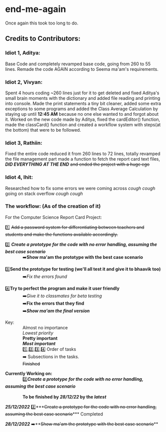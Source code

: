 # end-me-again

Once again this took too long to do.

## Credits to Contributors:

### Idiot 1, **Aditya**: 

Base Code and completely revamped base code, going from 260 to 55 lines. Remade the code AGAIN according to Seema ma'am's requirements.

### Idiot 2, **Vivyan**:

 Spent 4 hours coding ~260 lines just for it to get deleted and fixed Aditya's small brain moments with the dictionary and added file reading and printing into console. Made the print statements a tiny bit cleaner, added some extra exceptions to some programs and added the Class Average Calculation by staying up until **12:45 AM** because no one else wanted to and forgot about it. Worked on the new code made by Aditya, fixed the cardEditor() function, made the classCard() function and created a workflow system with steps(at the bottom) that were to be followed.

### Idiot 3, **Rathiin**:

Fixed the entire code reduced it from 260 lines to 72 lines, totally revamped the file management part made a function to fetch the report card text files, ***DID EVERYTHING AT THE END*** ~~and ended the project with a huge ego~~

### Idiot 4, **Ihit**:

Researched how to fix some errors we were coming across *cough cough* going on stack overflow *cough cough*


### The workflow: (As of the creation of it)


For the Computer Science Report Card Project:

1️⃣ ~~Add a password system for differentiating between teachers and students and make the functions available accordingly.~~  

2️⃣ ***Create a prototype for the code with no error handling, assuming the best case scenario***  
    ➡️**Show ma'am the prototype with the best case scenario**  
        
3️⃣**Send the prototype for testing (we'll all test it and give it to bhaavik too)**  
    ➡️*Fix the errors found*  
        
4️⃣**Try to perfect the program and make it user friendly**  
    ➡️*Give it to classmates for beta testing*  
    ➡️**Fix the errors that they find**  
    ➡️***Show ma'am the final version***  


Key:  
    Almost no importance  
    *Lowest priority*    
    **Pretty important**  
    ***Most important***  
    1️⃣,2️⃣,3️⃣,4️⃣  Order of tasks  
    ➡️  Subsections in the tasks.  
    ~~Finished~~  


**Currently Working on:**  
    2️⃣***Create a prototype for the code with no error handling, assuming the best case scenario***  
      
    **To be finished by *28/12/22* by the *latest***  
    
    
  
***25/12/2022*** 2️⃣***~~Create a prototype for the code with no error handling, assuming the best case scenario~~*** Completed  
  
***28/12/2022*** ➡️**~~Show ma'am the prototype with the best case scenario~~**
